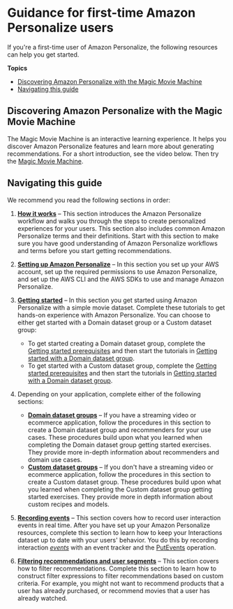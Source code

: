 # Guidance for first\-time Amazon Personalize users<a name="first-time-user"></a>

If you're a first\-time user of Amazon Personalize, the following resources can help you get started\.

**Topics**
+ [Discovering Amazon Personalize with the Magic Movie Machine](#explore-with-magic-movie-machine)
+ [Navigating this guide](#reading-this-guide)

## Discovering Amazon Personalize with the Magic Movie Machine<a name="explore-with-magic-movie-machine"></a>

 The Magic Movie Machine is an interactive learning experience\. It helps you discover Amazon Personalize features and learn more about generating recommendations\. For a short introduction, see the video below\. Then try the [Magic Movie Machine](https://dohy8sp8i3s5p.cloudfront.net/)\. 

## Navigating this guide<a name="reading-this-guide"></a>

We recommend you read the following sections in order:

1. **[How it works](how-it-works.md)** – This section introduces the Amazon Personalize workflow and walks you through the steps to create personalized experiences for your users\. This section also includes common Amazon Personalize terms and their definitions\. Start with this section to make sure you have good understanding of Amazon Personalize workflows and terms before you start getting recommendations\. 

1. **[Setting up Amazon Personalize](setup.md)** – In this section you set up your AWS account, set up the required permissions to use Amazon Personalize, and set up the AWS CLI and the AWS SDKs to use and manage Amazon Personalize\.

1. **[Getting started](getting-started.md)** – In this section you get started using Amazon Personalize with a simple movie dataset\. Complete these tutorials to get hands\-on experience with Amazon Personalize\. You can choose to either get started with a Domain dataset group or a Custom dataset group: 
   +  To get started creating a Domain dataset group, complete the [Getting started prerequisites](gs-prerequisites.md) and then start the tutorials in [Getting started with a Domain dataset group](getting-started-domain.md)\. 
   +  To get started with a Custom dataset group, complete the [Getting started prerequisites](gs-prerequisites.md) and then start the tutorials in [Getting started with a Domain dataset group](getting-started-domain.md)\. 

1. Depending on your application, complete either of the following sections:
   + **[Domain dataset groups](domain-dataset-groups.md)** – If you have a streaming video or ecommerce application, follow the procedures in this section to create a Domain dataset group and recommenders for your use cases\. These procedures build upon what you learned when completing the Domain dataset group getting started exercises\. They provide more in\-depth information about recommenders and domain use cases\. 
   + **[Custom dataset groups](custom-dataset-groups.md)** – If you don't have a streaming video or ecommerce application, follow the procedures in this section to create a Custom dataset group\. These procedures build upon what you learned when completing the Custom dataset group getting started exercises\. They provide more in depth information about custom recipes and models\. 

1. **[Recording events](recording-events.md)** – This section covers how to record user interaction events in real time\. After you have set up your Amazon Personalize resources, complete this section to learn how to keep your Interactions dataset up to date with your users' behavior\. You do this by recording interaction *[events](https://docs.aws.amazon.com/general/latest/gr/glos-chap.html#event)* with an event tracker and the [PutEvents](API_UBS_PutEvents.md) operation\. 

1. **[Filtering recommendations and user segments](filter.md)** – This section covers how to filter recommendations\. Complete this section to learn how to construct filter expressions to filter recommendations based on custom criteria\. For example, you might not want to recommend products that a user has already purchased, or recommend movies that a user has already watched\. 